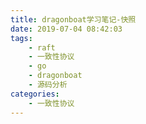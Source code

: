 ```yaml
---
title: dragonboat学习笔记-快照
date: 2019-07-04 08:42:03
tags:
	- raft
	- 一致性协议
	- go
	- dragonboat
	- 源码分析
categories:
	- 一致性协议
---
```


